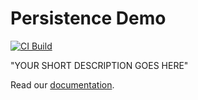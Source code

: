 # Persistence Demo

[![CI Build](https://github.com/axonivy-market/persistence-demo/actions/workflows/ci.yml/badge.svg)](https://github.com/axonivy-market/persistence-demo/actions/workflows/ci.yml)

"YOUR SHORT DESCRIPTION GOES HERE"

Read our [documentation](persistence-demo-product/README.md).
